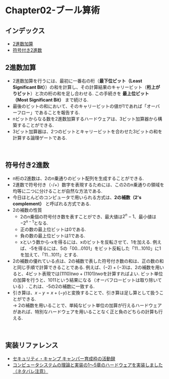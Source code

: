 # Chapter02-ブール算術

## インデックス
* [2進数加算](#binary-addition)
* [符号付き2進数](#signed-binary)

<a id="binary-addition"></a>

## 2進数加算
* 2進数加算を行うには、最初に一番右の桁（**最下位ビット（Least Significant Bit）**）の和を計算し、その計算結果のキャリービット（**桁上がりビット**）と次の桁の和を足し合わせる. この手続きを **最上位ビット（Most Significant Bit）** まで続ける.
* 最後のビットの和において、そのキャリービットの値が1であれば「オーバーフロー」であることを報告する.
* nビットからなる数を2進数加算するハードウェアは、3ビット加算器から構築することができる.
* 3ビット加算器は、2つのビットとキャリービットを合わせた3ビットの和を計算する論理ゲートである.
<br />

<a id="signed-binary"></a>

## 符号付き2進数
* n桁の2進数は、2のn乗通りのビット配列を生成することができる.
* 2進数で符号付き（-/+）数字を表現するためには、この2のn乗通りの領域を均等に二つに分けることが自然な方法である.
* 今日ほとんどのコンピュータで用いられる方式は、**2の補数（2's complement）** と呼ばれる方式である.
* 2の補数の性質
	* 2のn乗個の符号付き数を表すことができ、最大値は$2^n - 1$、最小値は$-2^{n-1}$となる.
	* 正の数の最上位ビットは0である.
	* 負の数の最上位ビットは1である.
	* xという数から-xを得るには、xのビットを反転させて、1を加える. 例えば、-5を得るには、5の「00...0101」をビット反転した「11...1010」に1を加えて、「11...1011」とする.
* 2の補数の優れている点は、2の補数で表した符号付き数の和は、正の数の和と同じ手順で計算できることである. 例えば、$(-2) + (-3)$は、2の補数を用いると、4ビット表現では$(1110)two + (1101)two$を計算すればよい. ビット単位の加算を行うと、1011という結果になる（オーバフロービットは取り除いている）. これは、-5の2の補数に一致する.
* 引き算は、$x - y = x + (-y)$と変換することで、引き算は足し算として扱うことができる.<br>
-> 2の補数を用いることで、単純なビット単位の加算が行えるハードウェアがあれば、特別なハードウェアを用いることなく正と負のどちらの計算も行える.
<br />

<a id="reference"></a>

## 実装リファレンス
* [セキュリティ・キャンプ キャンパー育成枠の活動録](https://genkai-io.hatenablog.jp/entry/2018/11/09/150754)
* [コンピュータシステムの理論と実装の1〜5章のハードウェアを実装しました（ネタバレ注意）](https://nihemak.hatenablog.com/entry/2019/04/28/150541#Not)
